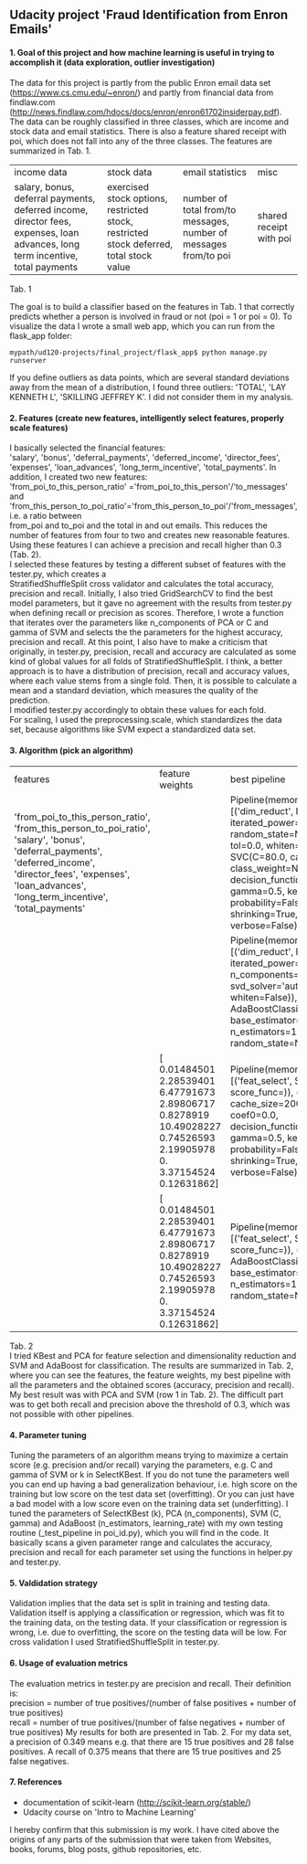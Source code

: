 ## Udacity project 'Fraud Identification from Enron Emails'



#### 1. Goal of this project and how machine learning is useful in trying to accomplish it (data exploration, outlier investigation)

The data for this project is partly from the public Enron email data set (https://www.cs.cmu.edu/~enron/) and partly 
from financial data from findlaw.com (http://news.findlaw.com/hdocs/docs/enron/enron61702insiderpay.pdf). 
The data can be roughly classified in three classes, which are income and stock data and email statistics. 
There is also a feature shared receipt with poi, which does not fall into any of the three classes. 
The features are summarized in Tab. 1.  
<table>  
    <tr>
        <td>income data </td> 
        <td> stock data </td>  
        <td> email statistics </td> 
        <td> misc </td> </tr>
    <tr>
        <td>salary, bonus, deferral payments, deferred income, 
        director fees, expenses, loan advances, long term incentive,
        total payments
        </td> 
        <td> exercised stock options, restricted stock, 
        restricted stock deferred, total stock value 
        </td>
        <td>number of total from/to messages, number of messages
        from/to 
        poi
        </td>
        <td> shared receipt with poi 
     <tr>
</table>
Tab. 1

The goal is to build a classifier based on the features in Tab. 1 that correctly predicts 
whether a person is involved in fraud or not (poi = 1 or poi = 0).
To visualize the data I wrote a small web app, which you can run from the flask_app folder:
```
mypath/ud120-projects/final_project/flask_app$ python manage.py runserver
```  
If you define outliers as data points, which are several standard deviations away from the mean of a distribution, 
I found three outliers:  'TOTAL', 'LAY KENNETH L', 'SKILLING JEFFREY K'. I did not consider them in my analysis. 


#### 2. Features (create new features, intelligently select features, properly scale features)
I basically selected the financial features:
<br> 
'salary', 'bonus', 'deferral_payments', 'deferred_income', 'director_fees', 'expenses', 'loan_advances', 
'long_term_incentive', 'total_payments'. In addition, I created two new features:
<br> 
'from_poi_to_this_person_ratio' ='from_poi_to_this_person'/'to_messages' and 
'from_this_person_to_poi_ratio'='from_this_person_to_poi'/'from_messages', i.e. a ratio between  
from_poi and to_poi and the total in and out emails. This reduces the number of features from four to two 
and creates new reasonable features. 
Using these features I can achieve a precision and recall higher than 0.3 (Tab. 2).       
I selected these features by testing a different subset of features with the tester.py, which creates a  
StratifiedShuffleSplit cross validator and calculates the total accuracy, precision and recall.
Initially, I also tried GridSearchCV to find the best model parameters, but it gave no agreement with the results 
from tester.py when defining recall or precision as scores. Therefore, I wrote a function that iterates over the 
parameters like n_components of PCA or C and gamma of SVM and selects the the parameters for the highest accuracy, 
precision and recall.
At this point, I also have to make a criticism that originally, in tester.py, precision, recall 
and accuracy are calculated as some kind of global values for all folds of StratifiedShuffleSplit. I think, a better 
approach is to have a distribution of precision, recall and accuracy values, where each value stems from a single fold.
Then, it is possible to calculate a mean and a standard deviation, which measures the quality of the prediction.        
I modified tester.py accordingly to obtain these values for each fold.   
For scaling, I used the preprocessing.scale, which standardizes the data set, because algorithms like SVM expect a 
standardized data set.   

#### 3. Algorithm (pick an algorithm)
<table>  
    <tr>
        <td> features </td> 
        <td> feature weights </td>  
        <td> best pipeline </td> 
        <td> accuracy </td> 
        <td> precision </td> 
        <td> recall </td> 
    </tr>
    <tr>
        <td> 'from_poi_to_this_person_ratio', 'from_this_person_to_poi_ratio',
             'salary', 'bonus', 'deferral_payments', 'deferred_income', 'director_fees', 'expenses', 'loan_advances', 
             'long_term_incentive', 'total_payments'</td> 
        <td>  </td>  
        <td> Pipeline(memory=None,
             steps=[('dim_reduct', PCA(copy=True, iterated_power='auto', n_components=3, random_state=None,
             svd_solver='auto', tol=0.0, whiten=False)), ('clf', SVC(C=80.0, cache_size=200, class_weight=None, coef0=0.0,
             decision_function_shape='ovr', degree=3, gamma=0.5, kernel='rbf',
             max_iter=-1, probability=False, random_state=None, shrinking=True,
             tol=0.001, verbose=False))])
         </td> 
        <td> 0.860 +/- 0.033 </td> 
        <td> 0.423 +/- 0.131 </td> 
        <td> 0.454 +/- 0.108 </td> 
     <tr>
     <tr>
        <td>  </td> 
        <td>  </td>  
        <td> Pipeline(memory=None,
             steps=[('dim_reduct', PCA(copy=True, iterated_power='auto', n_components=11, random_state=None,
             svd_solver='auto', tol=0.0, whiten=False)), ('clf', AdaBoostClassifier(algorithm='SAMME.R', base_estimator=None,
             learning_rate=1.0, n_estimators=100, random_state=None))])
       </td> 
        <td> 0.823 +/- 0.011 </td> 
        <td> 0.243 +/- 0.091 </td> 
        <td> 0.266 +/- 0.104 </td> 
     <tr>
     <tr>
        <td>  </td> 
        <td> [  0.01484501   2.28539401   6.47791673   2.89806717   0.8278919
             10.49028227   0.74526593   2.19905978   0.           3.37154524
             0.12631862] 
        </td>  
        <td> Pipeline(memory=None, steps=[('feat_select', SelectKBest(k=3, score_func=<function f_classif at 0x7f23a5265ae8>)), 
            ('clf', SVC(C=50.0, cache_size=200, class_weight=None, coef0=0.0,
             decision_function_shape='ovr', degree=3, gamma=0.5, kernel='rbf',
             max_iter=-1, probability=False, random_state=None, shrinking=True,
             tol=0.001, verbose=False))])     
        </td> 
        <td> 0.877 +/- 0.012 </td> 
        <td> 0.449 +/- 0.133 </td> 
        <td> 0.173 +/- 0.054 </td> 
     <tr>
     <tr>
        <td>  </td> 
        <td> [  0.01484501   2.28539401   6.47791673   2.89806717   0.8278919
             10.49028227   0.74526593   2.19905978   0.           3.37154524
             0.12631862]
        </td>  
        <td> Pipeline(memory=None, steps=[('feat_select', SelectKBest(k=7, score_func=<function f_classif at 0x7f57d1cf0ae8>)), 
             ('clf', AdaBoostClassifier(algorithm='SAMME.R', base_estimator=None,
             learning_rate=1.5, n_estimators=100, random_state=None))])   
        </td> 
        <td> 0.851 +/- 0.027 </td> 
        <td> 0.351 +/- 0.136 </td> 
        <td> 0.292 +/- 0.091 </td> 
     <tr>
</table>
Tab. 2
<br>
I tried KBest and PCA for feature selection and dimensionality reduction and SVM and AdaBoost for classification.
The results are summarized in Tab. 2, where you can see the features, the feature weights, my best pipeline with all 
the parameters and the obtained scores (accuracy, precision and recall). My best result was with PCA and SVM 
(row 1 in Tab. 2). The difficult part was to get both recall and precision above the threshold of 0.3, which was not 
possible with other pipelines.    

#### 4. Parameter tuning
Tuning the parameters of an algorithm means trying to maximize a certain score (e.g. precision and/or recall) varying 
the parameters, e.g. C and gamma of SVM or k in SelectKBest.
If you do not tune the parameters well you can end up having a bad generalization behaviour, i.e. high score on the 
training but low score on the test data set (overfitting). Or you can just have a bad model with a low score even on the
training data set (underfitting). I tuned the parameters of SelectKBest (k), PCA (n_components), SVM (C, gamma) and 
AdaBoost (n_estimators, learning_rate) with my own testing routine (_test_pipeline in poi_id.py), which you will find 
in the code. It basically scans a given parameter range and calculates the accuracy, precision and recall for each 
parameter set using the functions in helper.py and tester.py.    

#### 5. Valdidation strategy
Validation implies that the data set is split in training and testing data. Validation itself is applying 
a classification or regression, which was fit to the training data, on the testing data. If your classification or 
regression is wrong, i.e. due to overfitting, the score on the testing data will be low.
For cross validation I used StratifiedShuffleSplit in tester.py. 

#### 6. Usage of evaluation metrics
The evaluation metrics in tester.py are precision and recall. Their definition is:
<br>
precision = number of true positives/(number of false positives + number of true positives)
<br>
recall = number of true positives/(number of false negatives + number of true positives)
My results for both are presented in Tab. 2. 
For my data set, a precision of 0.349 means e.g. that there are 15 true positives and 28 false positives. 
A recall of 0.375 means that there are 15 true positives and 25 false negatives.

#### 7. References
- documentation of scikit-learn (http://scikit-learn.org/stable/) 
- Udacity course on 'Intro to Machine Learning'

I hereby confirm that this submission is my work. I have cited above the origins of any parts of the submission that 
were taken from Websites, books, forums, blog posts, github repositories, etc.
